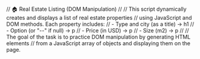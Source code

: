 // 🏠 Real Estate Listing (DOM Manipulation)
//
// This script dynamically creates and displays a list of real estate properties
// using JavaScript and DOM methods. Each property includes:
// - Type and city (as a title) -> h1
// - Option (or "--" if null) -> p
// - Price (in USD) -> p
// - Size (m2) -> p
//
// The goal of the task is to practice DOM manipulation by generating HTML elements
// from a JavaScript array of objects and displaying them on the page.
